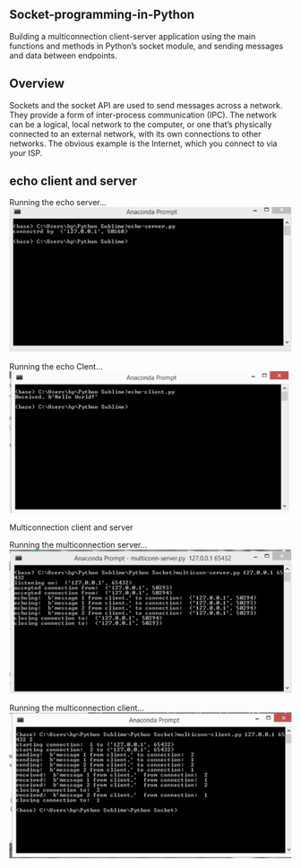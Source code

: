 ## Socket-programming-in-Python
Building a multiconnection client-server application using the main functions and methods in Python’s socket module, and sending messages and data between endpoints.

## Overview
Sockets and the socket API are used to send messages across a network. They provide a form of inter-process communication (IPC). The network can be a logical, local network to the computer, or one that’s physically connected to an external network, with its own connections to other networks. The obvious example is the Internet, which you connect to via your ISP.

## echo client and server

Running the echo server...
![alt text](https://github.com/hotasalah/Socket-programming-in-Python/blob/master/echo%20server.png)

Running the echo Clent...
![alttext](https://github.com/hotasalah/Socket-programming-in-Python/blob/master/echo%20client.png)

Multiconnection client and server

Running the multiconnection server...
![alt text](https://github.com/hotasalah/Socket-programming-in-Python/blob/master/multiconnection%20server.png)

Running the multiconnection client...
![alt text](https://github.com/hotasalah/Socket-programming-in-Python/blob/master/multiconnection%20client.png)
